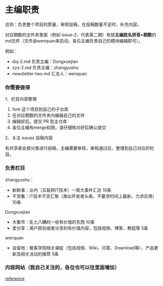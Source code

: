 # 主编职责

总则：负责整个项目的质量，审核投稿，在投稿数量不足时，补充内容。

对应期数的文件夹里面（例如 issue-2，代表第二期）有按**主编姓名拼音+期数**的md文件（文件由wenquan来启动，各位主编负责自己的模块编辑即可）。

例如：

- dxj-2.md 负责主编：Dongxuejian
- zys-2.md 负责主编：zhangyushu
- newsletter-two.md 汇总人：wenquan

### 你需要做得

1、栏目内容整理

1. fork 这个项目到自己的子仓库
2. 在对应期数的文件夹内编辑自己的文件
3. 编辑好后，提交 PR 到主仓库
4. 各位主编有merge权限，请仔细核对好后确认提交

2、关注 issues 投稿内容

有共享者会按分类进行投稿，主编需要审核，审核通过后，整理到自己对应的栏目。

### 负责栏目

zhangyushu：

- 新鲜事：业内（互联网IT技术）一周大事件汇总   10条
- 干货集：IT技术干货汇聚（类似开发者头条，不要求时间上最新，力求实用） 10条

Dongxuejian

- 大集市：乱七八糟的一些有价值的东西 10条
- 爱分享：用户原创或者分享的有价值内容，包括视频、博客、教程等  5条

wenquan

- 自留地：极客学院相关课程（包括视频、Wiki、问答、Download等）、产品更新及相关活动的推荐 5条

### 内容网站（我自己关注的，各位也可以往里面增加）

 [reference](reference.md)